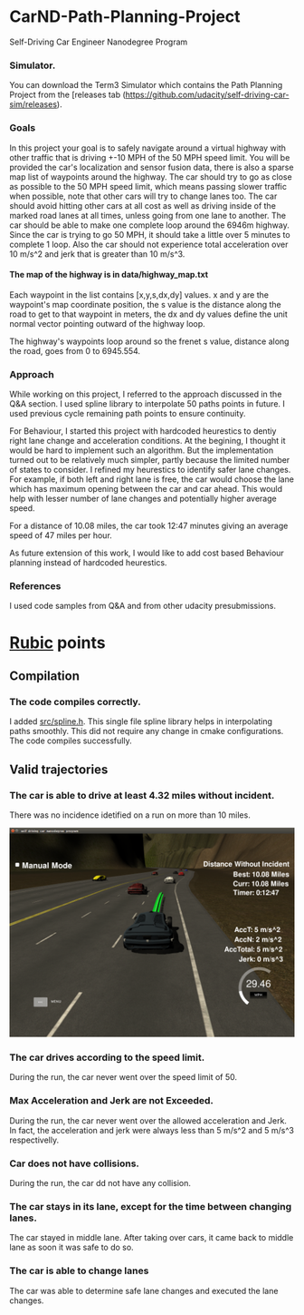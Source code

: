 # CarND-Path-Planning-Project
Self-Driving Car Engineer Nanodegree Program
   
### Simulator.
You can download the Term3 Simulator which contains the Path Planning Project from the [releases tab (https://github.com/udacity/self-driving-car-sim/releases).

### Goals
In this project your goal is to safely navigate around a virtual highway with other traffic that is driving +-10 MPH of the 50 MPH speed limit. You will be provided the car's localization and sensor fusion data, there is also a sparse map list of waypoints around the highway. The car should try to go as close as possible to the 50 MPH speed limit, which means passing slower traffic when possible, note that other cars will try to change lanes too. The car should avoid hitting other cars at all cost as well as driving inside of the marked road lanes at all times, unless going from one lane to another. The car should be able to make one complete loop around the 6946m highway. Since the car is trying to go 50 MPH, it should take a little over 5 minutes to complete 1 loop. Also the car should not experience total acceleration over 10 m/s^2 and jerk that is greater than 10 m/s^3.

#### The map of the highway is in data/highway_map.txt
Each waypoint in the list contains  [x,y,s,dx,dy] values. x and y are the waypoint's map coordinate position, the s value is the distance along the road to get to that waypoint in meters, the dx and dy values define the unit normal vector pointing outward of the highway loop.

The highway's waypoints loop around so the frenet s value, distance along the road, goes from 0 to 6945.554.

### Approach
While working on this project, I referred to the approach discussed in the Q&A section. I used spline library to interpolate 50 paths points in future. I used previous cycle remaining path points to ensure continuity. 

For Behaviour, I started this project with hardcoded heurestics to dentiy right lane change and acceleration conditions. At the begining, I thought it would be hard to implement such an algorithm.
But the implementation turned out to be relatively much simpler, partly because the limited number of states to consider. I refined my heurestics to identify safer lane changes. For example, if both left and right lane is free, the car would choose the lane which has maximum opening between the car and car ahead. This would help with lesser number of lane changes and potentially higher average speed. 

For a distance of 10.08 miles, the car took 12:47 minutes giving an average speed of 47 miles per hour.

As future extension of this work, I would like to add cost based Behaviour planning instead of hardcoded heurestics. 


### References
I used code samples from Q&A and from other udacity presubmissions. 


# [Rubic](https://review.udacity.com/#!/rubrics/1020/view) points

## Compilation

### The code compiles correctly.

I added [src/spline.h](./scr/spline.h). This single file spline library helps in interpolating paths smoothly. This did not require any change in cmake configurations. The code compiles successfully. 

## Valid trajectories

### The car is able to drive at least 4.32 miles without incident.
There was no incidence idetified on a run on more than 10 miles. 

![10+ miles](10.png)


### The car drives according to the speed limit.
During the run, the car never went over the speed limit of 50. 

### Max Acceleration and Jerk are not Exceeded.
During the run, the car never went over the allowed acceleration and Jerk. In fact, the acceleration and jerk were always less than 5 m/s^2 and 5 m/s^3 respectivelly.

### Car does not have collisions.
During the run, the car dd not have any collision.

### The car stays in its lane, except for the time between changing lanes.
The car stayed in middle lane. After taking over cars, it came back to middle lane as soon it was safe to do so. 

### The car is able to change lanes
The car was able to determine safe lane changes and executed the lane changes. 
